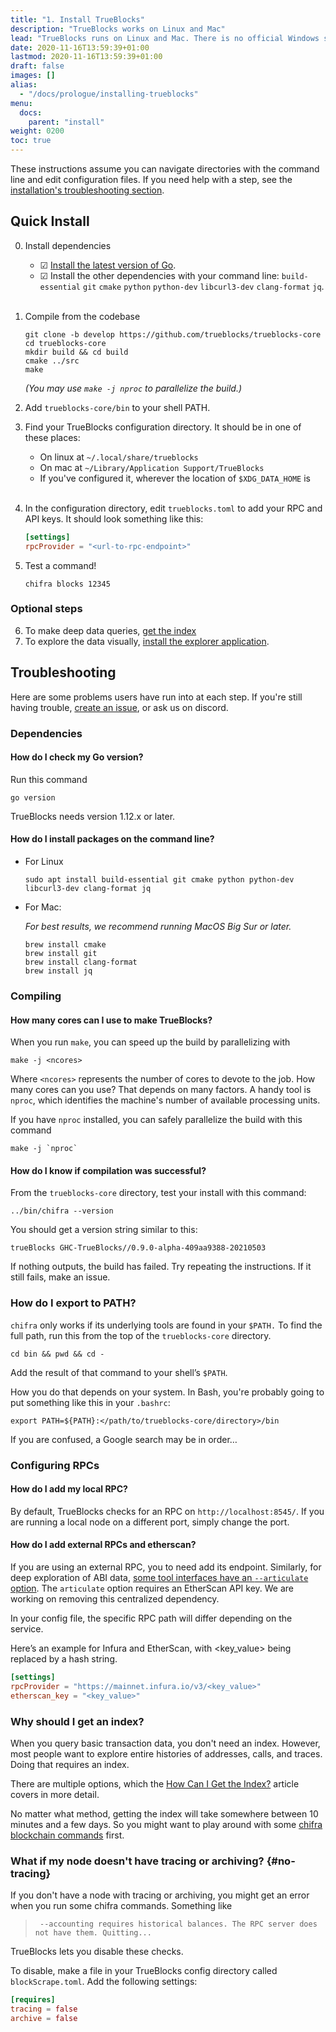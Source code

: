 ```yaml
---
title: "1. Install TrueBlocks"
description: "TrueBlocks works on Linux and Mac"
lead: "TrueBlocks runs on Linux and Mac. There is no official Windows support. Some users have had success using WSL─you're on your own!"
date: 2020-11-16T13:59:39+01:00
lastmod: 2020-11-16T13:59:39+01:00
draft: false
images: []
alias:
  - "/docs/prologue/installing-trueblocks"
menu:
  docs:
    parent: "install"
weight: 0200
toc: true
---
```


<!---
The links in this section are hard coded so that can be pasted into the
directory README.
-->

These instructions assume you can navigate directories with the command line
and edit configuration files.
If you need help with a step, see the [installation's troubleshooting section](https://trueblocks.io/docs/prologue/installing-trueblocks/#troubleshooting).

## Quick Install

0. Install dependencies
    - &#9745; [Install the latest version of Go](https://golang.org/doc/install).
    - &#9745; Install the other dependencies with your command line: `build-essential` `git` `cmake` `python` `python-dev` `libcurl3-dev` `clang-format` `jq`.
<br/><br/>
1. Compile from the codebase

    ```shell
    git clone -b develop https://github.com/trueblocks/trueblocks-core
    cd trueblocks-core
    mkdir build && cd build
    cmake ../src
    make
    ```
    _(You may use `make -j nproc` to parallelize the build.)_

2. Add `trueblocks-core/bin` to your shell PATH.

3. Find your TrueBlocks configuration directory. It should be in one of these places:

    * On linux at `~/.local/share/trueblocks`
    * On mac at `~/Library/Application Support/TrueBlocks`
    * If you've configured it, wherever the location of `$XDG_DATA_HOME` is
<br/><br/>

4. In the configuration directory, edit `trueblocks.toml` to add your RPC and
API keys. It should look something like this:

    ```toml
    [settings]
    rpcProvider = "<url-to-rpc-endpoint>"
    ```

5. Test a command!

    ```shell
    chifra blocks 12345
    ```

### Optional steps


6. To make deep data queries, [get the index](https://trueblocks.io/docs/prologue/how-can-i-get-the-index/)
7. To explore the data visually, [install the explorer application](https://trueblocks.io/docs/prologue/install-explorer/).

## Troubleshooting

Here are some problems users have run into at each step.
If you're still having trouble, [create an issue](https://github.com/TrueBlocks/trueblocks-core/issues),
or ask us on discord.

### Dependencies

#### How do I check my Go version?

Run this command

```shell
go version
```

TrueBlocks needs version 1.12.x or later.


#### How do I install packages on the command line?

* For Linux

  ```shell
  sudo apt install build-essential git cmake python python-dev libcurl3-dev clang-format jq
  ```

* For Mac:

  _For best results, we recommend running MacOS Big Sur or later._

  ```shell
  brew install cmake
  brew install git
  brew install clang-format
  brew install jq
  ```
### Compiling

#### How many cores can I use to make TrueBlocks?

When you run `make`, you can speed up the build by parallelizing with

```shell
make -j <ncores>
```

Where `<ncores>` represents the number of cores to devote to the job.
How many cores can you use? That depends on many factors. A handy tool is `nproc`,
which identifies the machine's number of available processing units.

If you have `nproc` installed, you can safely parallelize the build with this command

```shell
make -j `nproc`
```

#### How do I know if compilation was successful?

From the `trueblocks-core` directory, test your install with this command:

```shell
../bin/chifra --version
```

You should get a version string similar to this:

```shell
trueBlocks GHC-TrueBlocks//0.9.0-alpha-409aa9388-20210503
```
If nothing outputs, the build has failed. Try repeating the instructions.
If it still fails, make an issue.

### How do I export to PATH?

`chifra` only works if its underlying tools are found in your `$PATH.`
To find the full path, run this from the top of the `trueblocks-core` directory.

```shell
cd bin && pwd && cd -
```

Add the result of that command to your shell’s `$PATH`.

How you do that depends on your system.
In Bash, you're probably going to put something like this in your `.bashrc`:

```shell
export PATH=${PATH}:</path/to/trueblocks-core/directory>/bin
```

If you are confused, a Google search may be in order…

### Configuring RPCs

#### How do I add my local RPC?

By default, TrueBlocks checks for an RPC on `http://localhost:8545/`.
If you are running a local node on a different port, simply change the port.

#### How do I add external RPCs and etherscan?

If you are using an external RPC, you to need add its endpoint.
Similarly, for deep exploration of ABI data, [some tool interfaces have an
`--articulate` option](/docs/chifra/chaindata/).
The `articulate` option requires an EtherScan API key.
We are working on removing this centralized dependency.

In your config file, the specific RPC path will differ depending on the service.

Here’s an example for Infura and EtherScan, with <key_value> being replaced by a
hash string.

```TOML
[settings]
rpcProvider = "https://mainnet.infura.io/v3/<key_value>"
etherscan_key = "<key_value>"
```

### Why should I get an index?

When you query basic transaction data, you don't need an index.
However, most people want to explore entire histories of addresses, calls, and traces.
Doing that requires an index.

There are multiple options, which the [How Can I Get the Index?](../how-can-i-get-the-index)
article covers in more detail.

No matter what method, getting the index will take somewhere between 10 minutes
and a few days. So you might want to play around with some [chifra blockchain
commands](../../chifra/chaindata) first.

### What if my node doesn't have tracing or archiving? {#no-tracing}

If you don't have a node with tracing or archiving, you might get an error
when you run some chifra commands. Something like

> ` --accounting requires historical balances. The RPC server does not have them. Quitting...`

TrueBlocks lets you disable these checks.

To disable, make a file in your TrueBlocks config directory called `blockScrape.toml`.
Add the following settings:

```toml
[requires]
tracing = false
archive = false
```
